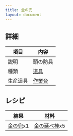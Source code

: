 ```yaml
---
title: 金の兜
layout: document
---
```

## 詳細

|項目|内容|
|---|---|
|説明|頭の防具|
|種類|[道具](道具)|
|生産道具|[作業台](作業台)|

## レシピ

|結果|材料|
|---|---|
|[金の兜](金の兜)x1|[金の延べ棒](金の延べ棒)x5|
